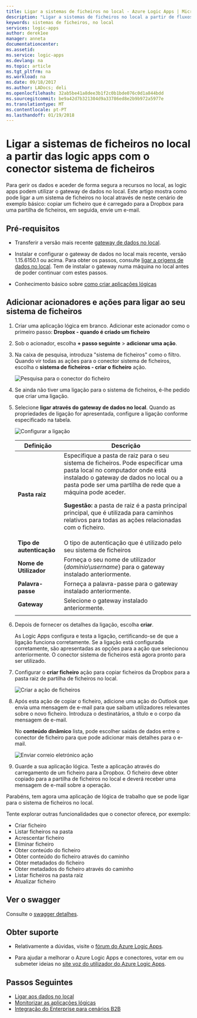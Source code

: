 ```yaml
---
title: Ligar a sistemas de ficheiros no local - Azure Logic Apps | Microsoft Docs
description: "Ligar a sistemas de ficheiros no local a partir de fluxos de trabalho de aplicação de lógica através do gateway de dados no local e conector sistema de ficheiros"
keywords: sistemas de ficheiros, no local
services: logic-apps
author: derek1ee
manager: anneta
documentationcenter: 
ms.assetid: 
ms.service: logic-apps
ms.devlang: na
ms.topic: article
ms.tgt_pltfrm: na
ms.workload: na
ms.date: 09/18/2017
ms.author: LADocs; deli
ms.openlocfilehash: 32ab5be41a8dee3b1f2c0b1bde076c0d1a844bdd
ms.sourcegitcommit: be9a42d7b321304d9a33786ed8e2b9b972a5977e
ms.translationtype: MT
ms.contentlocale: pt-PT
ms.lasthandoff: 01/19/2018
---
```

# <a name="connect-to-on-premises-file-systems-from-logic-apps-with-the-file-system-connector"></a>Ligar a sistemas de ficheiros no local a partir das logic apps com o conector sistema de ficheiros

Para gerir os dados e aceder de forma segura a recursos no local, as logic apps podem utilizar o gateway de dados no local. Este artigo mostra como pode ligar a um sistema de ficheiros no local através de neste cenário de exemplo básico: copiar um ficheiro que é carregado para a Dropbox para uma partilha de ficheiros, em seguida, envie um e-mail.

## <a name="prerequisites"></a>Pré-requisitos

* Transferir a versão mais recente [gateway de dados no local](https://www.microsoft.com/download/details.aspx?id=53127).

* Instalar e configurar o gateway de dados no local mais recente, versão 1.15.6150.1 ou acima. Para obter os passos, consulte [ligar a origens de dados no local](http://aka.ms/logicapps-gateway). Tem de instalar o gateway numa máquina no local antes de poder continuar com estes passos.

* Conhecimento básico sobre [como criar aplicações lógicas](../logic-apps/quickstart-create-first-logic-app-workflow.md)

## <a name="add-trigger-and-actions-for-connecting-to-your-file-system"></a>Adicionar acionadores e ações para ligar ao seu sistema de ficheiros

1. Criar uma aplicação lógica em branco. Adicionar este acionador como o primeiro passo: **Dropbox - quando é criado um ficheiro** 

2. Sob o acionador, escolha **+ passo seguinte** > **adicionar uma ação**. 

3. Na caixa de pesquisa, introduza "sistema de ficheiros" como o filtro. Quando vir todas as ações para o conector sistema de ficheiros, escolha o **sistema de ficheiros - criar o ficheiro** ação. 

   ![Pesquisa para o conector do ficheiro](media/logic-apps-using-file-connector/search-file-connector.png)

4. Se ainda não tiver uma ligação para o sistema de ficheiros, é-lhe pedido que criar uma ligação. 

5. Selecione **ligar através do gateway de dados no local**. Quando as propriedades de ligação for apresentada, configure a ligação conforme especificado na tabela.

   ![Configurar a ligação](media/logic-apps-using-file-connector/create-file.png)

   | Definição | Descrição |
   | ------- | ----------- |
   | **Pasta raiz** | Especifique a pasta de raiz para o seu sistema de ficheiros. Pode especificar uma pasta local no computador onde está instalado o gateway de dados no local ou a pasta pode ser uma partilha de rede que a máquina pode aceder. <p>**Sugestão:** a pasta de raiz é a pasta principal principal, que é utilizada para caminhos relativos para todas as ações relacionadas com o ficheiro. | 
   | **Tipo de autenticação** | O tipo de autenticação que é utilizado pelo seu sistema de ficheiros | 
   | **Nome de Utilizador** | Forneça o seu nome de utilizador {*domínio*\\*username*} para o gateway instalado anteriormente. | 
   | **Palavra-passe** | Forneça a palavra-passe para o gateway instalado anteriormente. | 
   | **Gateway** | Selecione o gateway instalado anteriormente. | 
   ||| 

6. Depois de fornecer os detalhes da ligação, escolha **criar**. 

   As Logic Apps configura e testa a ligação, certificando-se de que a ligação funciona corretamente. 
   Se a ligação está configurada corretamente, são apresentadas as opções para a ação que selecionou anteriormente. 
   O conector sistema de ficheiros está agora pronto para ser utilizado.

7. Configurar o **criar ficheiro** ação para copiar ficheiros da Dropbox para a pasta raiz de partilha de ficheiros no local.

   ![Criar a ação de ficheiros](media/logic-apps-using-file-connector/create-file-filled.png)

8. Após esta ação de copiar o ficheiro, adicione uma ação do Outlook que envia uma mensagem de e-mail para que saibam utilizadores relevantes sobre o novo ficheiro. Introduza o destinatários, a título e o corpo da mensagem de e-mail. 

   No **conteúdo dinâmico** lista, pode escolher saídas de dados entre o conector de ficheiro para que pode adicionar mais detalhes para o e-mail.

   ![Enviar correio eletrónico ação](media/logic-apps-using-file-connector/send-email.png)

9. Guarde a sua aplicação lógica. Teste a aplicação através do carregamento de um ficheiro para a Dropbox. O ficheiro deve obter copiado para a partilha de ficheiros no local e deverá receber uma mensagem de e-mail sobre a operação.

Parabéns, tem agora uma aplicação de lógica de trabalho que se pode ligar para o sistema de ficheiros no local. 

Tente explorar outras funcionalidades que o conector oferece, por exemplo:

- Criar ficheiro
- Listar ficheiros na pasta
- Acrescentar ficheiro
- Eliminar ficheiro
- Obter conteúdo do ficheiro
- Obter conteúdo do ficheiro através do caminho
- Obter metadados do ficheiro
- Obter metadados do ficheiro através do caminho
- Listar ficheiros na pasta raiz
- Atualizar ficheiro

## <a name="view-the-swagger"></a>Ver o swagger

Consulte o [swagger detalhes](/connectors/fileconnector/). 

## <a name="get-support"></a>Obter suporte

* Relativamente a dúvidas, visite o [fórum do Azure Logic Apps](https://social.msdn.microsoft.com/Forums/en-US/home?forum=azurelogicapps).

* Para ajudar a melhorar o Azure Logic Apps e conectores, votar em ou submeter ideias no [site voz do utilizador do Azure Logic Apps](http://aka.ms/logicapps-wish).

## <a name="next-steps"></a>Passos Seguintes

* [Ligar aos dados no local](../logic-apps/logic-apps-gateway-connection.md) 
* [Monitorizar as aplicações lógicas](../logic-apps/logic-apps-monitor-your-logic-apps.md)
* [Integração do Enterprise para cenários B2B](../logic-apps/logic-apps-enterprise-integration-overview.md)
